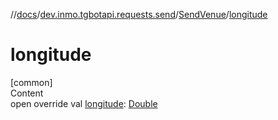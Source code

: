 //[docs](../../../index.md)/[dev.inmo.tgbotapi.requests.send](../index.md)/[SendVenue](index.md)/[longitude](longitude.md)



# longitude  
[common]  
Content  
open override val [longitude](longitude.md): [Double](https://kotlinlang.org/api/latest/jvm/stdlib/kotlin/-double/index.html)  



